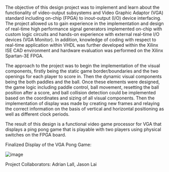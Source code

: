 The objective of this design project was to implement and learn about the functionality of video-output subsystems and Video Graphic Adaptor (VGA) standard including on-chip (FPGA) to inout-output (I/O) device interfacing. The project allowed us to gain experience in the implementation and design of real-time high performance signal generators implemented on-chip with custom logic circuits and hands-on experience with external real-time I/O devices (VGA Monitor). In addition, knowledge of coding with respect to real-time application within VHDL was further developed within the Xilinx ISE CAD environment and hardware evaluation was performed on the Xilinx Spartan-3E FPGA.

The approach to the project was to begin the implementation of the visual components, firstly being the static game border/boundaries and the two openings for each player to score in. Then the dynamic visual components being the both paddles and the ball. Once these elements were designed, the game logic including paddle control, ball movement, resetting the ball position after a score, and ball collision detection could be implemented based on the coordinates and sizing of all visual components. Then the implementation of display was made by creating new frames and relaying the correct information on the basis of vertical and horizontal positioning as well as different clock periods. 

The result of this design is a functional video game processor for VGA that displays a ping pong game that is playable with two players using physical switches on the FPGA board.

Finalized Display of the VGA Pong Game:

![image](https://github.com/jason-lai-02/Simple-Video-Game-Processor-for-VGA-/assets/154931668/35158666-6f2e-4b2e-bf2c-ca640a17b6d2)

Project Collaborators: Adrian Lall, Jason Lai
